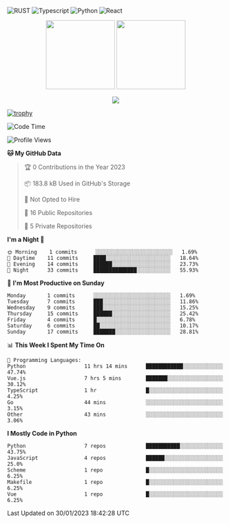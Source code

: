![RUST](https://img.shields.io/badge/-Rust-141414?style=flat&logo=rust)
![Typescript](https://img.shields.io/badge/-Typescript-141414?style=flat&logo=typescript)
![Python](https://img.shields.io/badge/-Python-141414?style=flat&logo=python)
![React](https://img.shields.io/badge/-React-141414?style=flat&logo=react)

<p align="center">
  <img height="160" src="https://github-readme-stats.vercel.app/api/top-langs/?username=k4zam1&theme=dracula&hide=html,css,dockerfile,shell,ejs,stylus,javascript&count_private=true&show_icons=true&hide_border=true&layout=compact"/>
  <img height="160" src="https://github-readme-stats.vercel.app/api?username=k4zam1&count_private=true&show_icons=true&theme=dracula&include_all_commits=true&hide_border=true"/>
</p>
<p align="center">
<img src="https://activity-graph.herokuapp.com/graph?username=k4zam1&theme=dracula"/>
</p>

[![trophy](https://github-profile-trophy.vercel.app/?username=k4zam1)](https://github.com/ryo-ma/github-profile-trophy)

<!--START_SECTION:waka-->
![Code Time](http://img.shields.io/badge/Code%20Time-386%20hrs%209%20mins-blue)

![Profile Views](http://img.shields.io/badge/Profile%20Views-0-blue)

**🐱 My GitHub Data** 

> 🏆 0 Contributions in the Year 2023
 > 
> 📦 183.8 kB Used in GitHub's Storage 
 > 
> 🚫 Not Opted to Hire
 > 
> 📜 16 Public Repositories 
 > 
> 🔑 5 Private Repositories  
 > 
**I'm a Night 🦉** 

```text
🌞 Morning    1 commits      ░░░░░░░░░░░░░░░░░░░░░░░░░   1.69% 
🌆 Daytime    11 commits     ████░░░░░░░░░░░░░░░░░░░░░   18.64% 
🌃 Evening    14 commits     ██████░░░░░░░░░░░░░░░░░░░   23.73% 
🌙 Night      33 commits     ██████████████░░░░░░░░░░░   55.93%

```
📅 **I'm Most Productive on Sunday** 

```text
Monday       1 commits      ░░░░░░░░░░░░░░░░░░░░░░░░░   1.69% 
Tuesday      7 commits      ███░░░░░░░░░░░░░░░░░░░░░░   11.86% 
Wednesday    9 commits      ███░░░░░░░░░░░░░░░░░░░░░░   15.25% 
Thursday     15 commits     ██████░░░░░░░░░░░░░░░░░░░   25.42% 
Friday       4 commits      █░░░░░░░░░░░░░░░░░░░░░░░░   6.78% 
Saturday     6 commits      ██░░░░░░░░░░░░░░░░░░░░░░░   10.17% 
Sunday       17 commits     ███████░░░░░░░░░░░░░░░░░░   28.81%

```


📊 **This Week I Spent My Time On** 

```text
💬 Programming Languages: 
Python                   11 hrs 14 mins      ████████████░░░░░░░░░░░░░   47.74% 
Vue.js                   7 hrs 5 mins        ███████░░░░░░░░░░░░░░░░░░   30.12% 
TypeScript               1 hr                █░░░░░░░░░░░░░░░░░░░░░░░░   4.25% 
Go                       44 mins             ░░░░░░░░░░░░░░░░░░░░░░░░░   3.15% 
Other                    43 mins             ░░░░░░░░░░░░░░░░░░░░░░░░░   3.06%

```

**I Mostly Code in Python** 

```text
Python                   7 repos             ███████████░░░░░░░░░░░░░░   43.75% 
JavaScript               4 repos             ██████░░░░░░░░░░░░░░░░░░░   25.0% 
Scheme                   1 repo              █░░░░░░░░░░░░░░░░░░░░░░░░   6.25% 
Makefile                 1 repo              █░░░░░░░░░░░░░░░░░░░░░░░░   6.25% 
Vue                      1 repo              █░░░░░░░░░░░░░░░░░░░░░░░░   6.25%

```



 Last Updated on 30/01/2023 18:42:28 UTC
<!--END_SECTION:waka-->
